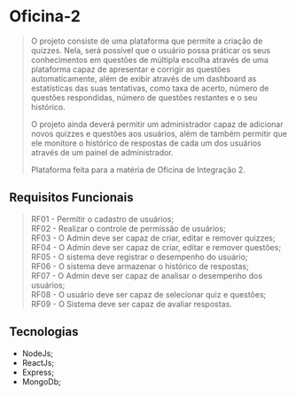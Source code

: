 # Oficina-2

> O projeto consiste de uma plataforma que permite a criação de quizzes. Nela, será possível que o usuário possa práticar os seus conhecimentos em questões de múltipla escolha através de uma plataforma capaz de apresentar e corrigir as questões automaticamente, além de exibir através de um dashboard as estatísticas das suas tentativas, como taxa de acerto, número de questões respondidas, número de questões restantes e o seu histórico.
>
> O projeto ainda deverá permitir um administrador capaz de adicionar novos quizzes e questões aos usuários, além de também permitir que ele monitore o histórico de respostas de cada um dos usuários através de um painel de administrador.
>
> Plataforma feita para a matéria de Oficina de Integração 2.

## Requisitos Funcionais
>RF01 - Permitir o cadastro de usuários;<br />
RF02 - Realizar o controle de permissão de usuários;<br />
RF03 - O Admin deve ser capaz de criar, editar e remover quizzes;<br />
RF04 - O Admin deve ser capaz de criar, editar e remover questões;<br />
RF05 - O sistema deve registrar o desempenho do usuário;<br />
RF06 - O sistema deve armazenar o histórico de respostas;<br />
RF07 - O Admin deve ser capaz de analisar o desempenho dos usuários;<br />
RF08 - O usuário deve ser capaz de selecionar quiz e questões;<br />
RF09 - O Sistema deve ser capaz de avaliar respostas.

## Tecnologias
- NodeJs;<br />
- ReactJs;<br />
- Express;<br />
- MongoDb;<br />
